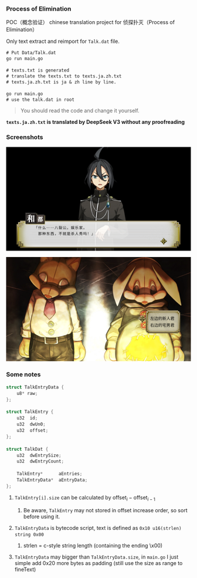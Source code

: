 ### Process of Elimination



POC（概念验证） chinese translation project for 侦探扑灭（Process of Elimination）

Only text extract and reimport for `Talk.dat` file.



```shell
# Put Data/Talk.dat
go run main.go

# texts.txt is generated
# translate the texts.txt to texts.ja.zh.txt 
# texts.ja.zh.txt is ja & zh line by line.

go run main.go
# use the talk.dat in root
```

>  You should read the code and change it yourself.

**`texts.ja.zh.txt` is translated by DeepSeek V3 without any proofreading**

### Screenshots

![文本](./docs/text.png)

![选项](./docs/select.png)



### Some notes

```c
struct TalkEntryData {
    u8* raw;
};

struct TalkEntry {
    u32  id;
    u32  dwUn0;
    u32  offset;
};

struct TalkDat {
    u32  dwEntrySize;
    u32  dwEntryCount;

    TalkEntry*      aEntries;
    TalkEntryData*  aEntryData;
};
```



1. `TalkEntry[i].size` can be calculated by $\textrm{offset}_i - \textrm{offset}_{i-1}$

   1. Be aware, `TalkEntry` may not stored in offset increase order, so sort before using it.

2. `TalkEntryData` is bytecode script,  text is defined as `0x10 u16(strlen) string 0x00`

   1. strlen = c-style string length (containing the ending \x00)

3. `TalkEntryData` may bigger than `TalkEntryData.size`, in `main.go` I just simple add 0x20 more bytes as padding (still use the size as range to fineText)

   